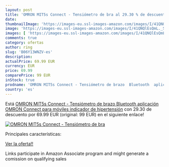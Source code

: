 ```yaml
---
layout: post
title: 'OMRON MIT5s Connect - Tensiómetro de bra al 29.30 % de descuento'
date: 
thumbnailImage: 'https://images-eu.ssl-images-amazon.com/images/I/41QNQlEsQmL._SL200_.jpg'
image: 'https://images-eu.ssl-images-amazon.com/images/I/41QNQlEsQmL._SL200_.jpg'
images: [ 'https://images-eu.ssl-images-amazon.com/images/I/41QNQlEsQmL._SL200_.jpg' ]
comments: true
category: ofertas
author: ring
slug: 'B06Y13WNZV-es'
description:
actualPrice: 69.99 EUR
currency: EUR
price: 69.99
comparePrice: 99 EUR
inStock: true
prodname: 'OMRON MIT5s Connect - Tensiómetro de brazo  Bluetooth  aplicación OMRON Connect para móviles  indicador de hipertensión'
country: 'es'
---
```


Está [OMRON MIT5s Connect - Tensiómetro de brazo  Bluetooth  aplicación OMRON Connect para móviles  indicador de hipertensión](https://www.amazon.es/dp/B06Y13WNZV/?tag=tolees-21) con 29.30 de descuento por 69.99 EUR (original: 99 EUR) en el siguiente enlace!

[![OMRON MIT5s Connect - Tensiómetro de bra](https://images-eu.ssl-images-amazon.com/images/I/41QNQlEsQmL._SL200_.jpg)](https://www.amazon.es/dp/B06Y13WNZV/?tag=tolees-21)

Principales características:


[Ver la oferta!!](https://www.amazon.es/dp/B06Y13WNZV/?tag=tolees-21)

Links participate in Amazon Associate program and might generate a comission on qualifying sales


